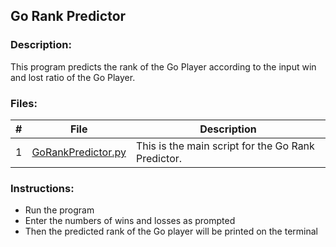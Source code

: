 ## Go Rank Predictor

### Description:
This program predicts the rank of the Go Player according to the input win and lost ratio of the Go Player.

### Files:
|   #   | File            | Description                                        |
| :---: | --------------- | -------------------------------------------------- |
|   1   | [GoRankPredictor.py](https://github.com/jtsui23-code/Projects/blob/main/Projects/GoRankPredictor/GoRankPredictor.py)        | This is the main script for the Go Rank Predictor.      |


### Instructions:

- Run the program
- Enter the numbers of wins and losses as prompted
- Then the predicted rank of the Go player will be printed on the terminal

